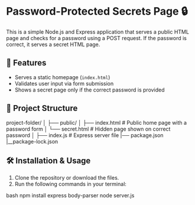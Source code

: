 # Password-Protected Secrets Page 🔒

This is a simple Node.js and Express application that serves a public HTML page and checks for a password using a POST request. If the password is correct, it serves a secret HTML page.

## 🚀 Features

- Serves a static homepage (`index.html`)
- Validates user input via form submission
- Shows a secret page only if the correct password is provided

## 📁 Project Structure

project-folder/
│
├── public/
│ ├── index.html # Public home page with a password form
│ └── secret.html # Hidden page shown on correct password
│
├── index.js # Express server file 
|── package.json
|__package-lock.json


## 🛠️ Installation & Usage

1. Clone the repository or download the files.
2. Run the following commands in your terminal:

bash
npm install express body-parser
node server.js

